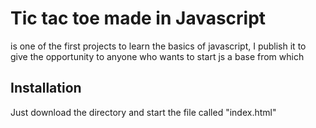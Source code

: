 # Tic tac toe made in Javascript

is one of the first projects to learn the basics of javascript, I publish it to give the opportunity to anyone who wants to start js a base from which

## Installation

Just download the directory and start the file called "index.html"



